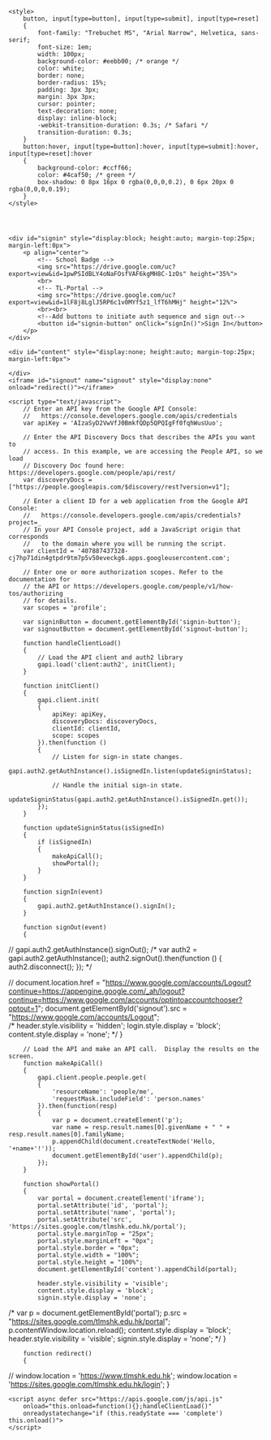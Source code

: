 <html>
<head>
    <title>TL-Portal</title>
    <meta charset='utf-8' />

	<style>    
		button, input[type=button], input[type=submit], input[type=reset]
		{
			font-family: "Trebuchet MS", "Arial Narrow", Helvetica, sans-serif;
			font-size: 1em;
			width: 100px;
			background-color: #eebb00; /* orange */
			color: white;
			border: none;
			border-radius: 15%;
			padding: 3px 3px;
			margin: 3px 3px;
			cursor: pointer;
			text-decoration: none;
			display: inline-block;
			-webkit-transition-duration: 0.3s; /* Safari */
			transition-duration: 0.3s;
		}
		button:hover, input[type=button]:hover, input[type=submit]:hover, input[type=reset]:hover
		{
			background-color: #ccff66;
			color: #4caf50; /* green */
			box-shadow: 0 8px 16px 0 rgba(0,0,0,0.2), 0 6px 20px 0 rgba(0,0,0,0.19);
		}
	</style>

</head>
<body>
	<div id="header" style="visibility:hidden; height:25px; margin-top:0px; margin-left:0px">
        <table width="100%" border="0">
            <tr>
                <td width="44%" align="right">
                	<font face="Arial" size="2">
                        <div id="user"></div>
					</font>
                </td>
                <td width="12%" align="center">
                	<a href="https://sites.google.com/tlmshk.edu.hk/portal" border="0" alt="TL-Portal" target="portal">
                    	<img src="https://drive.google.com/uc?export=view&id=11eLQdbP-AUW8jHxRF9qgTrSU2gTJeX22" width="140" height="30">
					</a>
				</td>
                <td width="44%">
                    <button id="signout-button" onClick="signOut()">Sign Out</button>
                </td>
            </tr>
        </table>
	</div>
	
    <div id="signin" style="display:block; height:auto; margin-top:25px; margin-left:0px">
        <p align="center">
        	<!-- School Badge -->
            <img src="https://drive.google.com/uc?export=view&id=1pwPSIdBLY4oNaFOsfVAF6kgMH8C-1zOs" height="35%">
            <br>
        	<!-- TL-Portal -->
        	<img src="https://drive.google.com/uc?export=view&id=1lF8j8LglJ5RP6c1v0MYf5z1_lfT6hMHj" height="12%">
            <br><br>
            <!--Add buttons to initiate auth sequence and sign out-->
            <button id="signin-button" onClick="signIn()">Sign In</button>
        </p>
	</div>
    
    <div id="content" style="display:none; height:auto; margin-top:25px; margin-left:0px">
<!--	
        <iframe 
        	id="portal" 
            name="portal" 
            title="TL-Portal" 
            style="border:0px; width:100%; height:100%; margin-top:0px; margin-left:0px">
        </iframe>
-->    
	</div>
    <iframe id="signout" name="signout" style="display:none" onload="redirect()"></iframe>
    
    <script type="text/javascript">
		// Enter an API key from the Google API Console:
		//   https://console.developers.google.com/apis/credentials
		var apiKey = 'AIzaSyD2VwVfJ0BmkfQDp5QPQIgFf0fqhWusUuo';
		
		// Enter the API Discovery Docs that describes the APIs you want to
		// access. In this example, we are accessing the People API, so we load
		// Discovery Doc found here: https://developers.google.com/people/api/rest/
		var discoveryDocs = ["https://people.googleapis.com/$discovery/rest?version=v1"];
		
		// Enter a client ID for a web application from the Google API Console:
		//   https://console.developers.google.com/apis/credentials?project=_
		// In your API Console project, add a JavaScript origin that corresponds
		//   to the domain where you will be running the script.
		var clientId = '407887437328-cj7hp71din4gtpdr9tm7p5v50eveckg6.apps.googleusercontent.com';
		
		// Enter one or more authorization scopes. Refer to the documentation for
		// the API or https://developers.google.com/people/v1/how-tos/authorizing
		// for details.
		var scopes = 'profile';
		
		var signinButton = document.getElementById('signin-button');
		var signoutButton = document.getElementById('signout-button');
		
		function handleClientLoad() 
		{
			// Load the API client and auth2 library
			gapi.load('client:auth2', initClient);
		}
		
		function initClient() 
		{
			gapi.client.init(
			{
				apiKey: apiKey,
				discoveryDocs: discoveryDocs,
				clientId: clientId,
				scope: scopes
			}).then(function () 
			{
				// Listen for sign-in state changes.
				gapi.auth2.getAuthInstance().isSignedIn.listen(updateSigninStatus);
				
				// Handle the initial sign-in state.
				updateSigninStatus(gapi.auth2.getAuthInstance().isSignedIn.get());
			});
		}
		
		function updateSigninStatus(isSignedIn) 
		{
			if (isSignedIn) 
			{
				makeApiCall();
				showPortal();
			} 
		}
		
		function signIn(event) 
		{
			gapi.auth2.getAuthInstance().signIn();
		}
		
		function signOut(event) 
		{	
//			gapi.auth2.getAuthInstance().signOut();
/*
			var auth2 = gapi.auth2.getAuthInstance();
			auth2.signOut().then(function ()
			{
				auth2.disconnect();
			});
*/

//			document.location.href = "https://www.google.com/accounts/Logout?continue=https://appengine.google.com/_ah/logout?continue=https://www.google.com/accounts/optintoaccountchooser?optout=1";
			document.getElementById('signout').src = "https://www.google.com/accounts/Logout";			
/*
			header.style.visibility = 'hidden';
			login.style.display = 'block';
			content.style.display = 'none';	
*/
		}

		// Load the API and make an API call.  Display the results on the screen.
		function makeApiCall() 
		{
			gapi.client.people.people.get(
			{
				'resourceName': 'people/me',
				'requestMask.includeField': 'person.names'
			}).then(function(resp) 
			{
				var p = document.createElement('p');
				var name = resp.result.names[0].givenName + " " + resp.result.names[0].familyName;
				p.appendChild(document.createTextNode('Hello, '+name+'!'));
				document.getElementById('user').appendChild(p);
			});
		}
		
		function showPortal() 
		{
			var portal = document.createElement('iframe');
			portal.setAttribute('id', 'portal');
			portal.setAttribute('name', 'portal');
			portal.setAttribute('src', 'https://sites.google.com/tlmshk.edu.hk/portal');
			portal.style.marginTop = "25px";
			portal.style.marginLeft = "0px";
			portal.style.border = "0px";
			portal.style.width = "100%";
			portal.style.height = "100%";
			document.getElementById('content').appendChild(portal);

			header.style.visibility = 'visible';
			content.style.display = 'block';
			signin.style.display = 'none';

/*
			var p = document.getElementById('portal');
			p.src = "https://sites.google.com/tlmshk.edu.hk/portal";
			p.contentWindow.location.reload();
			content.style.display = 'block';
			header.style.visibility = 'visible';
			signin.style.display = 'none';
*/
		}
		
		function redirect()
		{
//			window.location = 'https://www.tlmshk.edu.hk';
			window.location = 'https://sites.google.com/tlmshk.edu.hk/login';
		}
	</script>
    
    <script async defer src="https://apis.google.com/js/api.js" 
        onload="this.onload=function(){};handleClientLoad()" 
        onreadystatechange="if (this.readyState === 'complete') this.onload()">
    </script>
</body>
</html>
